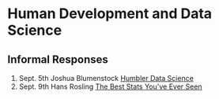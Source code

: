 # Human Development and Data Science
## Informal Responses

1. Sept. 5th Joshua Blumenstock [Humbler Data Science](blumenstock.md)
2. Sept. 9th Hans Rosling [The Best Stats You've Ever Seen](rosling.md)
